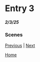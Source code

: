 # Entry 3
##### 2/3/25

### Scenes


[Previous](entry02.md) | [Next](entry04.md)

[Home](../README.md)
